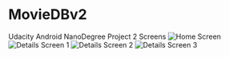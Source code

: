 # MovieDBv2
Udacity Android NanoDegree Project 2
Screens
![Home Screen](/Screenshot/Screenshot_1493989041.png "")
![Details Screen 1](/Screenshot/Screenshot_1493989106.png)
![Details Screen 2](/Screenshot/Screenshot_1493989128.png)
![Details Screen 3](/Screenshot/Screenshot_1493989189.png)

